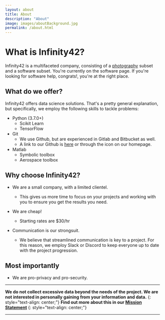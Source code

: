 ```yaml
---
layout: about
title: About
description: "About"
image: images/aboutBackground.jpg
permalink: /about.html
---
```


# What is Infinity42?

Infinity42 is a multifaceted company, consisting of a [photography](https://infinity42.com) subset and a software subset. You're currently on the software page. If you're looking for software help, congrats!, you're at the right place.

## What do we offer?

Infinity42 offers data science solutions. That's a pretty general explanation, but specifically, we employ the following skills to tackle problems:

* Python (3.7.0+)
    * Scikit Learn
    * TensorFlow
* Git
    * We use Github, but are experienced in Gitlab and Bitbucket as well.
    * A link to our Github is [here]('https://github.com/TateWalker') or through the icon on our homepage.
* Matlab
    * Symbolic toolbox
    * Aerospace toolbox

## Why choose Infinity42?

* We are a small company, with a limited clientel.

    * This gives us more time to focus on your projects and working with you to ensure you get the results you need.

* We are cheap!

    * Starting rates are $30/hr

* Communication is our strongsuit.

    * We believe that streamlined communication is key to a project. For this reason, we employ Slack or Discord to keep everyone up to date with the project progression.

## Most importantly

* We are pro-privacy and pro-security.

---

**We do not collect excessive data beyond the needs of the project. We are not interested in personally gaining from your information and data.**
{: style="text-align: center;"}
**Find out more about this in our [Mission Statement]({{site.url}}/mission.html)**
{: style="text-align: center;"}

---
